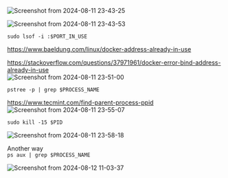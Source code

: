 ![Screenshot from 2024-08-11 23-43-25](https://github.com/user-attachments/assets/603b7671-3b14-414c-b927-50e36284b52f)

![Screenshot from 2024-08-11 23-43-53](https://github.com/user-attachments/assets/ea51f96e-ada3-4416-a99d-67f6e23c65cd)

`sudo lsof -i :$PORT_IN_USE`

https://www.baeldung.com/linux/docker-address-already-in-use

https://stackoverflow.com/questions/37971961/docker-error-bind-address-already-in-use \
![Screenshot from 2024-08-11 23-51-00](https://github.com/user-attachments/assets/bb807361-19b0-4394-b69c-1528758b3d08)

`pstree -p | grep $PROCESS_NAME`

https://www.tecmint.com/find-parent-process-ppid \
![Screenshot from 2024-08-11 23-55-07](https://github.com/user-attachments/assets/f31a3e94-baa0-4244-b3da-bdac28ecdc46)

`sudo kill -15 $PID`

![Screenshot from 2024-08-11 23-58-18](https://github.com/user-attachments/assets/5d8c850f-d8fc-4b14-b7b9-51da2c564037)

Another way \
`ps aux | grep $PROCESS_NAME`

![Screenshot from 2024-08-12 11-03-37](https://github.com/user-attachments/assets/a7c13d5a-0277-4bdb-a50e-23f2d2efd634)

